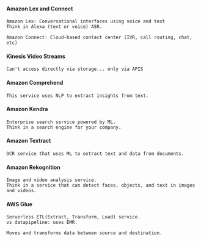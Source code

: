 #### Amazon Lex and Connect

    Amazon Lex: Conversational interfaces using voice and text
    Think in Alexa (text or voice) ASR.

    Amazon Connect: Cloud-based contact center (IVR, call routing, chat, etc)

#### Kinesis Video Streams

    Can't access directly via storage... only via APIS

#### Amazon Comprehend

    This service uses NLP to extract insights from text.


#### Amazon Kendra

    Enterprise search service powered by ML.
    Think in a search engine for your company.

#### Amazon Textract

    OCR service that uses ML to extract text and data from documents.

#### Amazon Rekognition

    Image and video analysis service.
    Think in a service that can detect faces, objects, and text in images and videos.

#### AWS Glue

    Serverless ETL(Extract, Transform, Load) service.
    vs datapipeline: uses EMR.

    Moves and transforms data between source and destination.

